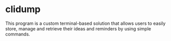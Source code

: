 # clidump
This program is a custom terminal-based solution that allows users to easily store, manage and retrieve their ideas and reminders by using simple commands.
